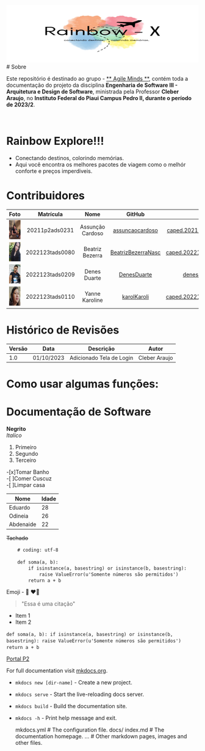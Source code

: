 <img src="./img/Rain.jpg" width="700" height="150">
# Sobre

Este repositório é destinado ao grupo - [** Agile Minds **](https://github.com/karolKaroli/Rainbow-Explore.git), contém toda a documentação do   projeto da disciplina **Engenharia de Software III - Arquitetura e Design de Software**, ministrada pela Professor **Cleber Araujo**, no **Instituto Federal do Piaui Campus Pedro II, durante o período de 2023/2**.

<br />

# Rainbow Explore!!!
- Conectando destinos, colorindo memórias.
- Aqui você encontra os melhores pacotes de viagem como o melhór conforte e preços imperdiveis.


# Contribuidores

|Foto | Matrícula | Nome | GitHub | E-mail|
|:--:|:--:|:--:|:--:|:--:|
|<img src="./img/assuncao.jpg" width="50" height="50">| 20211p2ads0231 | Assunção Cardoso | [assuncaocardoso ](https://github.com/assuncaocardoso) |caped.20211p2ads0231@aluno.ifpi.edu.br|
|<img src="./img/Beatriz.jpg" width="50" height="50">| 2022123tads0080 | Beatriz Bezerra | [BeatrizBezerraNasc ](https://github.com/BeatrizBezerraNasc) |caped.2022123tads0080@aluno.ifpi.edu.br|
|<img src="./img/Denes.jpeg" width="50" height="50">| 2022123tads0209 | Denes Duarte | [DenesDuarte ](https://github.com/DenesDuarte)|denesduarte.2016@gmail.com|
|<img src="./img/Karol.jpg" width="50" height="50">| 2022123tads0110 | Yanne Karoline | [karolKaroli ](https://github.com/karolKaroli)|caped.2022123tads0110@aluno.ifpi.edu.br|

# Histórico de Revisões
|Versão | Data | Descrição | Autor | 
|-----|-----------|------|--------|
| 1.0  | 01/10/2023 | Adicionado Tela de Login| Cleber Araujo |

# Como usar algumas funções: 

# Documentação de Software

**Negrito**  
*Italico* 

1. Primeiro
2. Segundo
3. Terceiro  

-[x]Tomar Banho  
-[ ]Comer Cuscuz  
-[ ]Limpar casa 

|Nome |Idade|
|-----|-----|
|Eduardo|28| 
|Odineia|26|
|Abdenaide|22|

~~Tachado~~

```
    # coding: utf-8

    def soma(a, b):
        if isinstance(a, basestring) or isinstance(b, basestring):
            raise ValueError(u'Somente números são permitidos')
        return a + b
```

Emoji - :snake: :heart::rocket:

> "Essa é uma citação"

* Item 1
* Item 2

`def soma(a, b):
    if isinstance(a, basestring) or isinstance(b, basestring):
        raise ValueError(u'Somente números são permitidos')
    return a + b`

[Portal P2](https://www.portalp2.com)

For full documentation visit [mkdocs.org](https://www.mkdocs.org).


* `mkdocs new [dir-name]` - Create a new project.
* `mkdocs serve` - Start the live-reloading docs server.
* `mkdocs build` - Build the documentation site.
* `mkdocs -h` - Print help message and exit.

    mkdocs.yml    # The configuration file.
    docs/
        index.md  # The documentation homepage.
        ...       # Other markdown pages, images and other files.
